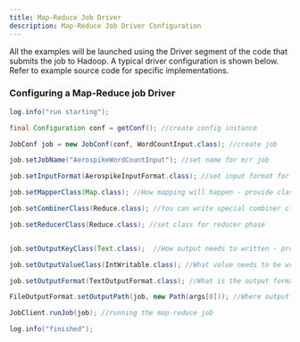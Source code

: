 ```yaml
---
title: Map-Reduce Job Driver
description: Map-Reduce Job Driver Configuration
---
```


All the examples will be launched using the Driver segment of the code 
that submits the job to Hadoop. A typical driver configuration is shown below. 
Refer to example source code for specific implementations.

### Configuring a Map-Reduce job Driver


```java
log.info("run starting");

final Configuration conf = getConf(); //create config instance

JobConf job = new JobConf(conf, WordCountInput.class); //create job

job.setJobName("AerospikeWordCountInput"); //set name for m/r job

job.setInputFormat(AerospikeInputFormat.class); //set input format for map phase

job.setMapperClass(Map.class); //How mapping will happen - provide class name

job.setCombinerClass(Reduce.class); //You can write special combiner class or use reducer class

job.setReducerClass(Reduce.class); //set class for reducer phase


job.setOutputKeyClass(Text.class);  //How output needs to written - provide class

job.setOutputValueClass(IntWritable.class); //What value needs to be written to output

job.setOutputFormat(TextOutputFormat.class); //What is the output format - provide class

FileOutputFormat.setOutputPath(job, new Path(args[0])); //Where output needs to be written - provide path

JobClient.runJob(job); //running the map-reduce job

log.info("finished");
```
